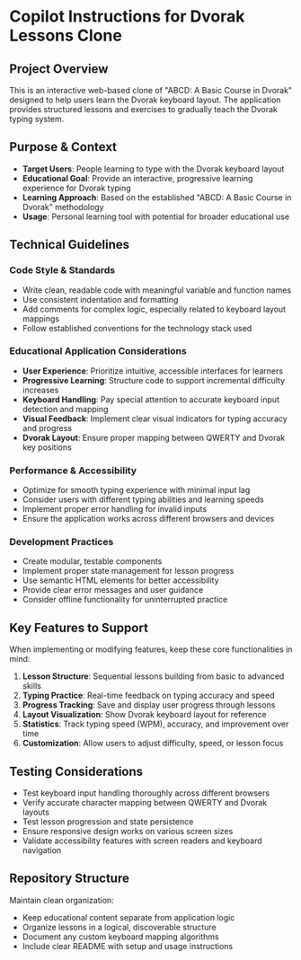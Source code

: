 # Copilot Instructions for Dvorak Lessons Clone

## Project Overview

This is an interactive web-based clone of "ABCD: A Basic Course in Dvorak" designed to help users learn the Dvorak keyboard layout. The application provides structured lessons and exercises to gradually teach the Dvorak typing system.

## Purpose & Context

- **Target Users**: People learning to type with the Dvorak keyboard layout
- **Educational Goal**: Provide an interactive, progressive learning experience for Dvorak typing
- **Learning Approach**: Based on the established "ABCD: A Basic Course in Dvorak" methodology
- **Usage**: Personal learning tool with potential for broader educational use

## Technical Guidelines

### Code Style & Standards

- Write clean, readable code with meaningful variable and function names
- Use consistent indentation and formatting
- Add comments for complex logic, especially related to keyboard layout mappings
- Follow established conventions for the technology stack used

### Educational Application Considerations

- **User Experience**: Prioritize intuitive, accessible interfaces for learners
- **Progressive Learning**: Structure code to support incremental difficulty increases
- **Keyboard Handling**: Pay special attention to accurate keyboard input detection and mapping
- **Visual Feedback**: Implement clear visual indicators for typing accuracy and progress
- **Dvorak Layout**: Ensure proper mapping between QWERTY and Dvorak key positions

### Performance & Accessibility

- Optimize for smooth typing experience with minimal input lag
- Consider users with different typing abilities and learning speeds
- Implement proper error handling for invalid inputs
- Ensure the application works across different browsers and devices

### Development Practices

- Create modular, testable components
- Implement proper state management for lesson progress
- Use semantic HTML elements for better accessibility
- Provide clear error messages and user guidance
- Consider offline functionality for uninterrupted practice

## Key Features to Support

When implementing or modifying features, keep these core functionalities in mind:

1. **Lesson Structure**: Sequential lessons building from basic to advanced skills
2. **Typing Practice**: Real-time feedback on typing accuracy and speed
3. **Progress Tracking**: Save and display user progress through lessons
4. **Layout Visualization**: Show Dvorak keyboard layout for reference
5. **Statistics**: Track typing speed (WPM), accuracy, and improvement over time
6. **Customization**: Allow users to adjust difficulty, speed, or lesson focus

## Testing Considerations

- Test keyboard input handling thoroughly across different browsers
- Verify accurate character mapping between QWERTY and Dvorak layouts
- Test lesson progression and state persistence
- Ensure responsive design works on various screen sizes
- Validate accessibility features with screen readers and keyboard navigation

## Repository Structure

Maintain clean organization:
- Keep educational content separate from application logic
- Organize lessons in a logical, discoverable structure
- Document any custom keyboard mapping algorithms
- Include clear README with setup and usage instructions